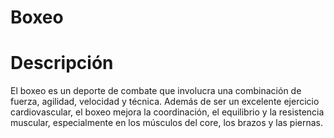 # Boxeo

# Descripción
El boxeo es un deporte de combate que involucra una combinación de fuerza, agilidad, velocidad y técnica. Además de ser un excelente ejercicio cardiovascular, el boxeo mejora la coordinación, el equilibrio y la resistencia muscular, especialmente en los músculos del core, los brazos y las piernas.


